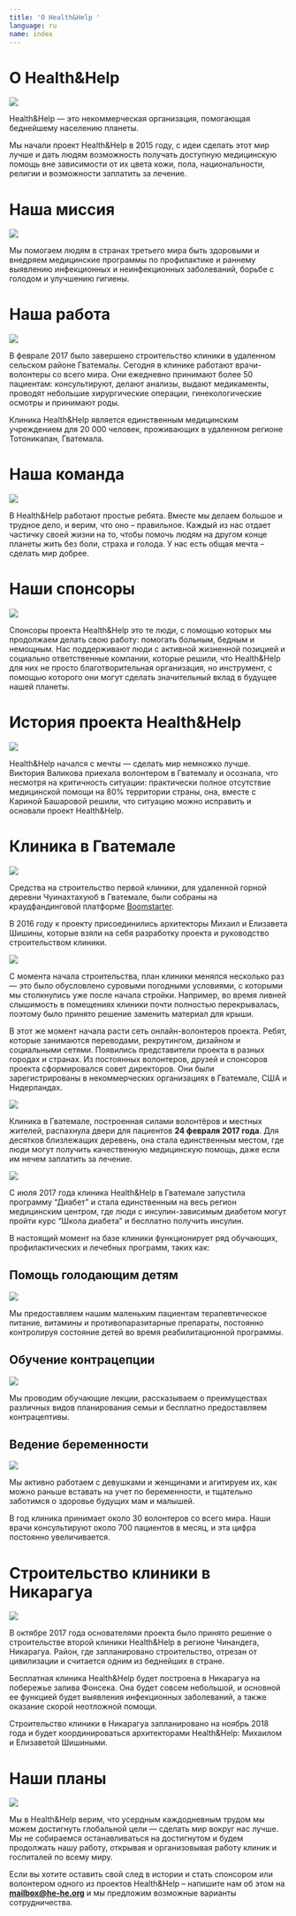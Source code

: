 ```yaml
---
title: 'О Health&Help '
language: ru
name: index
---
```

# О Health&Help

![](/uploads/l35a2893-edit-livejournal.jpg)

Health&Help — это некоммерческая организация, помогающая беднейшему населению планеты.

Мы начали проект Health&Help в 2015 году, с идеи сделать этот мир лучше и дать людям возможность получать доступную медицинскую помощь вне зависимости от их цвета кожи, пола, национальности, религии и возможности заплатить за лечение.

# Наша миссия

![](/uploads/_aws3385.jpg)

Мы помогаем людям в странах третьего мира быть здоровыми и внедряем медицинские программы по профилактике и раннему выявлению инфекционных и неинфекционных заболеваний, борьбе с голодом и улучшению гигиены.

# Наша работа

![](/uploads/clinica-107-из-119-.jpg)

В феврале 2017 было завершено строительство клиники в удаленном сельском районе Гватемалы. Сегодня в клинике работают врачи-волонтеры со всего мира. Они ежедневно принимают более 50 пациентам: консультируют, делают анализы, выдают медикаменты, проводят небольшие хирургические операции, гинекологические осмотры и принимают роды.

Клиника Health&Help является единственным медицинским учреждением для 20 000 человек, проживающих в удаленном регионе Тотоникапан, Гватемала.

# Наша команда

![](/uploads/0q4a1401.jpg)

В Health&Help работают простые ребята. Вместе мы делаем большое и трудное дело, и верим, что оно – правильное. Каждый из нас отдает частичку своей жизни на то, чтобы помочь людям на другом конце планеты жить без боли, страха и голода. У нас есть общая мечта – сделать мир добрее.

# Наши спонсоры

![](/uploads/_aws8178.jpg)

Спонсоры проекта Health&Help это те люди, с помощью которых мы продолжаем делать свою работу: помогать больным, бедным и немощным. Нас поддерживают люди с активной жизненной позицией и социально ответственные компании, которые решили, что Health&Help  для них не просто благотворительная организация, но инструмент, с помощью которого они могут сделать значительный вклад в будущее нашей планеты.

# История проекта Health&Help

![](/uploads/0q4a4159.jpg)

Health&Help начался с мечты — сделать мир немножко лучше. Виктория Валикова приехала волонтером в Гватемалу и осознала, что несмотря на критичность ситуации: практически полное отсутствие медицинской помощи на 80% территории страны, она, вместе с Кариной Башаровой решили, что ситуацию можно исправить и основали проект Health&Help.

# Клиника в Гватемале

![](/uploads/example_1.jpg)

Средства на строительство первой клиники, для удаленной горной деревни Чуинахтахуюб в Гватемале, были собраны на краудфандинговой платформе [Boomstarter](https://boomstarter.ru/projects/463373/stroitelstvo_kliniki_na_krayu_zemli).

В 2016 году к проекту присоединились архитекторы Михаил и Елизавета Шишины, которые взяли на себя разработку проекта и руководство строительством клиники.

![](/uploads/example_5.jpg)

С момента начала строительства, план клиники менялся несколько раз — это было обусловлено суровыми погодными условиями, с которыми мы столкнулись уже после начала стройки. Например, во время ливней слышимость в помещениях клиники почти полностью перекрывалась, поэтому было принято решение заменить материал для крыши.

В этот же момент начала расти сеть онлайн-волонтеров проекта. Ребят, которые занимаются переводами, рекрутингом, дизайном и социальными сетями. Появились представители проекта в разных городах и странах. Из постоянных волонтеров, друзей и спонсоров проекта сформировался совет директоров. Они были зарегистрированы в некоммерческих организациях в Гватемале, США и Нидерландах.

![](/uploads/_aws2557.jpg)

Клиника в Гватемале, построенная силами волонтёров и местных жителей, распахнула двери для пациентов **24 февраля 2017 года**. Для десятков близлежащих деревень, она стала единственным местом, где люди могут получить качественную медицинскую помощь, даже если им нечем заплатить за лечение.

![](/uploads/002.jpg)

С июля 2017 года клиника Health&Help в Гватемале запустила программу “Диабет” и стала единственным на весь регион медицинским центром, где люди с инсулин-зависимым диабетом могут пройти курс “Школа диабета” и бесплатно получить инсулин.

В настоящий момент на базе клиники функционирует ряд обучающих, профилактических и лечебных программ, таких как:

## Помощь голодающим детям

![](/uploads/0q4a9201.jpg)

Мы предоставляем нашим маленьким пациентам терапевтическое питание, витамины и противопаразитарные препараты, постоянно контролируя состояние детей во время реабилитационной программы.

## Обучение контрацепции

![](/uploads/004.jpg)

Мы проводим обучающие лекции,  рассказываем о преимуществах различных видов планирования семьи и бесплатно предоставляем контрацептивы.

## Ведение беременности

![](/uploads/_aws1598.jpg)

Мы активно работаем с девушками и женщинами и агитируем их, как можно раньше вставать на учет по беременности, и тщательно заботимся о здоровье будущих мам и малышей.

В год клиника принимает около 30 волонтеров со всего мира. Наши врачи консультируют около 700 пациентов в месяц, и эта цифра постоянно увеличивается.

# Строительство клиники в Никарагуа

![](/uploads/нк-2018.04.23-общий-вид.jpg)

В октябре 2017 года основателями проекта было принято решение о строительстве второй клиники Health&Help в регионе Чинандега, Никарагуа. Район, где запланировано строительство, отрезан от цивилизации и считается одним из беднейших в стране.

Бесплатная клиника Health&Help будет построена в Никарагуа на побережье залива Фонсека. Она будет совсем небольшой, и основной ее функцией будет выявления инфекционных заболеваний, а также оказание скорой неотложной помощи.

Строительство клиники в Никарагуа запланировано на ноябрь 2018 года и будет координироваться архитекторами Health&Help: Михаилом и Елизаветой Шишиными.

# Наши планы

![](/uploads/_aws4713.jpg)

Мы в Health&Help верим, что усердным каждодневным трудом мы можем достигнуть глобальной цели — сделать мир вокруг нас лучше. Мы не собираемся останавливаться на достигнутом и будем продолжать нашу работу, открывая и организовывая работу клиник и госпиталей по всему миру.

Если вы хотите оставить свой след в истории и стать спонсором или волонтером одного из проектов Health&Help – напишите нам об этом на **mailbox@he-he.org** и мы предложим возможные варианты сотрудничества.
